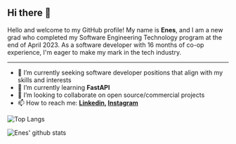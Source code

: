 ## Hi there 👋

Hello and welcome to my GitHub profile! My name is **Enes**, and I am a new grad who completed my Software Engineering Technology program at the end of April 2023. As a software developer with 16 months of co-op experience, I'm eager to make my mark in the tech industry.

---

- 🔭 I’m currently seeking software developer positions that align with my skills and interests
- 🌱 I’m currently learning **FastAPI**
- 👯 I’m looking to collaborate on open source/commercial projects
- 📫 How to reach me:
  **[Linkedin](https://www.linkedin.com/in/enesdemirsoz/), [Instagram](https://www.instagram.com/enesdmrsz)**

![Top Langs](https://github-readme-stats.vercel.app/api/top-langs/?username=EDemirsoz&layout=compact&theme=dark&hide_border=true)

![Enes' github stats](https://github-readme-stats.vercel.app/api?username=EDemirsoz&show_icons=true&hide_border=true&theme=dark)
